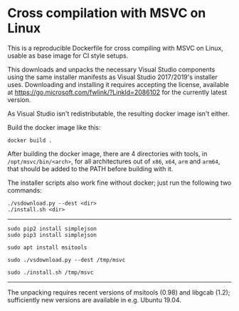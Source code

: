 Cross compilation with MSVC on Linux
====================================

This is a reproducible Dockerfile for cross compiling with MSVC on Linux,
usable as base image for CI style setups.

This downloads and unpacks the necessary Visual Studio components using
the same installer manifests as Visual Studio 2017/2019's installer
uses. Downloading and installing it requires accepting the license,
available at https://go.microsoft.com/fwlink/?LinkId=2086102 for the
currently latest version.

As Visual Studio isn't redistributable, the resulting docker image isn't
either.

Build the docker image like this:

    docker build .

After building the docker image, there are 4 directories with tools,
in `/opt/msvc/bin/<arch>`, for all architectures out of `x86`,
`x64`, `arm` and `arm64`, that should be added to the PATH before building
with it.

The installer scripts also work fine without docker; just run the following two commands:

    ./vsdownload.py --dest <dir>
    ./install.sh <dir>

---

    sudo pip2 install simplejson
    sudo pip3 install simplejson

    sudo apt install msitools

    sudo ./vsdownload.py --dest /tmp/msvc

    sudo ./install.sh /tmp/msvc

---

The unpacking requires recent versions of msitools (0.98) and libgcab
(1.2); sufficiently new versions are available in e.g. Ubuntu 19.04.
